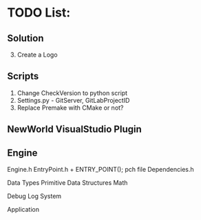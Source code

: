 # TODO List:

## Solution

3. Create a Logo

## Scripts
1. Change CheckVersion to python script
2. Settings.py - GitServer, GitLabProjectID
4. Replace Premake with CMake or not?

## NewWorld VisualStudio Plugin

## Engine
Engine.h
EntryPoint.h + ENTRY_POINT();
pch file
Dependencies.h

Data Types
	Primitive
	Data Structures
Math

Debug
	Log System

Application